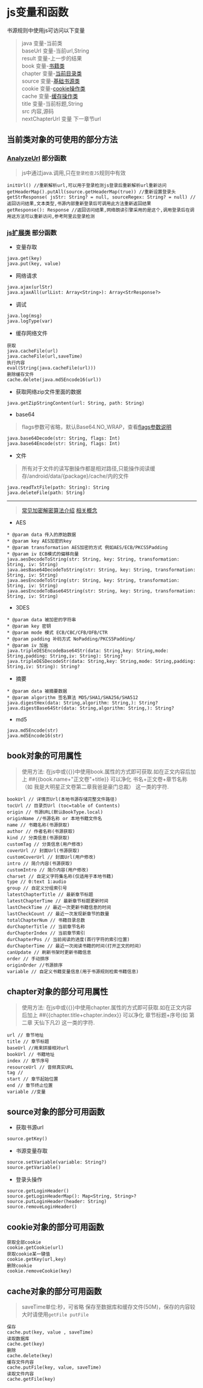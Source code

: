 # js变量和函数

书源规则中使用js可访问以下变量
> java 变量-当前类  
> baseUrl 变量-当前url,String  
> result 变量-上一步的结果  
> book 变量-[书籍类](https://github.com/gedoor/legado/blob/master/app/src/main/java/io/legado/app/data/entities/Book.kt)  
> chapter 变量-[当前目录类](https://github.com/gedoor/legado/blob/master/app/src/main/java/io/legado/app/data/entities/BookChapter.kt)  
> source 变量-[基础书源类](https://github.com/gedoor/legado/blob/master/app/src/main/java/io/legado/app/data/entities/BaseSource.kt)  
> cookie 变量-[cookie操作类](https://github.com/gedoor/legado/blob/master/app/src/main/java/io/legado/app/help/http/CookieStore.kt)  
> cache 变量-[缓存操作类](https://github.com/gedoor/legado/blob/master/app/src/main/java/io/legado/app/help/CacheManager.kt)  
> title 变量-当前标题,String  
> src 内容,源码  
> nextChapterUrl 变量 下一章节url  

## 当前类对象的可使用的部分方法

### [AnalyzeUrl](https://github.com/gedoor/legado/app/src/main/java/io/legado/app/model/analyzeRule/AnalyzeUrl.kt) 部分函数
> js中通过java.调用,只在`登录检查JS`规则中有效
```
initUrl() //重新解析url,可以用于登录检测js登录后重新解析url重新访问
getHeaderMap().putAll(source.getHeaderMap(true)) //重新设置登录头
getStrResponse( jsStr: String? = null, sourceRegex: String? = null) //返回访问结果,文本类型,书源内部重新登录后可调用此方法重新返回结果
getResponse(): Response //返回访问结果,网络朗读引擎采用的是这个,调用登录后在调用这方法可以重新访问,参考阿里云登录检测
```

### [js扩展类](https://github.com/gedoor/legado/blob/master/app/src/main/java/io/legado/app/help/JsExtensions.kt) 部分函数
* 变量存取
```
java.get(key)
java.put(key, value)
```
* 网络请求
```
java.ajax(urlStr)
java.ajaxAll(urlList: Array<String>): Array<StrResponse?>
```
* 调试
```
java.log(msg)
java.logType(var)
```
* 缓存网络文件
```
获取
java.cacheFile(url)
java.cacheFile(url,saveTime)
执行内容
eval(String(java.cacheFile(url)))
删除缓存文件
cache.delete(java.md5Encode16(url))
```
* 获取网络zip文件里面的数据
```
java.getZipStringContent(url: String, path: String)
```
* base64
> flags参数可省略，默认Base64.NO_WRAP，查看[flags参数说明](https://blog.csdn.net/zcmain/article/details/97051870)
```
java.base64Decode(str: String, flags: Int)
java.base64Encode(str: String, flags: Int)
```
* 文件
>  所有对于文件的读写删操作都是相对路径,只能操作阅读缓存/android/data/{package}/cache/内的文件
```
java.readTxtFile(path: String): String
java.deleteFile(path: String) 
```
****
> [常见加密解密算法介绍](https://www.yijiyong.com/algorithm/encryption/01-intro.html)
> [相关概念](https://blog.csdn.net/OrangeJack/article/details/82913804)  
* AES
```
* @param data 传入的原始数据
* @param key AES加密的key
* @param transformation AES加密的方式 例如AES/ECB/PKCS5Padding
* @param iv ECB模式的偏移向量
java.aesDecodeToString(str: String, key: String, transformation: String, iv: String)
java.aesBase64DecodeToString(str: String, key: String, transformation: String, iv: String)
java.aesEncodeToString(str: String, key: String, transformation: String, iv: String)
java.aesEncodeToBase64String(str: String, key: String, transformation: String, iv: String)
```
* 3DES
```
* @param data 被加密的字符串
* @param key 密钥
* @param mode 模式 ECB/CBC/CFB/OFB/CTR
* @param padding 补码方式 NoPadding/PKCS5Padding/
* @param iv 加盐
java.tripleDESEncodeBase64Str(data: String,key: String,mode: String,padding: String,iv: String): String?
java.tripleDESDecodeStr(data: String,key: String,mode: String,padding: String,iv: String): String?
```
* 摘要
```
* @param data 被摘要数据
* @param algorithm 签名算法 MD5/SHA1/SHA256/SHA512
java.digestHex(data: String,algorithm: String,): String?
java.digestBase64Str(data: String,algorithm: String,): String?
```
* md5
```
java.md5Encode(str)
java.md5Encode16(str)

```

## book对象的可用属性
> 使用方法: 在js中或{{}}中使用book.属性的方式即可获取.如在正文内容后加上 ##{{book.name+"正文卷"+title}} 可以净化 书名+正文卷+章节名称（如 我是大明星正文卷第二章我爸是豪门总裁） 这一类的字符.
```
bookUrl // 详情页Url(本地书源存储完整文件路径)
tocUrl // 目录页Url (toc=table of Contents)
origin // 书源URL(默认BookType.local)
originName //书源名称 or 本地书籍文件名
name // 书籍名称(书源获取)
author // 作者名称(书源获取)
kind // 分类信息(书源获取)
customTag // 分类信息(用户修改)
coverUrl // 封面Url(书源获取)
customCoverUrl // 封面Url(用户修改)
intro // 简介内容(书源获取)
customIntro // 简介内容(用户修改)
charset // 自定义字符集名称(仅适用于本地书籍)
type // 0:text 1:audio
group // 自定义分组索引号
latestChapterTitle // 最新章节标题
latestChapterTime // 最新章节标题更新时间
lastCheckTime // 最近一次更新书籍信息的时间
lastCheckCount // 最近一次发现新章节的数量
totalChapterNum // 书籍目录总数
durChapterTitle // 当前章节名称
durChapterIndex // 当前章节索引
durChapterPos // 当前阅读的进度(首行字符的索引位置)
durChapterTime // 最近一次阅读书籍的时间(打开正文的时间)
canUpdate // 刷新书架时更新书籍信息
order // 手动排序
originOrder //书源排序
variable // 自定义书籍变量信息(用于书源规则检索书籍信息)
 ```

## chapter对象的部分可用属性
> 使用方法: 在js中或{{}}中使用chapter.属性的方式即可获取.如在正文内容后加上 ##{{chapter.title+chapter.index}} 可以净化 章节标题+序号(如 第二章 天仙下凡2) 这一类的字符.
 ```
 url // 章节地址
 title // 章节标题
 baseUrl //用来拼接相对url
 bookUrl // 书籍地址
 index // 章节序号
 resourceUrl // 音频真实URL
 tag //
 start // 章节起始位置
 end // 章节终止位置
 variable //变量
 ```
 
## source对象的部分可用函数
* 获取书源url
```
source.getKey()
```
* 书源变量存取
```
source.setVariable(variable: String?)
source.getVariable()
```

* 登录头操作
```
source.getLoginHeader()
source.getLoginHeaderMap(): Map<String, String>?
source.putLoginHeader(header: String)
source.removeLoginHeader()
```
## cookie对象的部分可用函数
```
获取全部cookie
cookie.getCookie(url)
获取cookie某一键值
cookie.getKey(url,key)
删除cookie
cookie.removeCookie(key)
```

## cache对象的部分可用函数
> saveTime单位:秒，可省略
> 保存至数据库和缓存文件(50M)，保存的内容较大时请使用`getFile putFile`
```
保存
cache.put(key, value , saveTime)
读取数据库
cache.get(key)
删除
cache.delete(key)
缓存文件内容
cache.putFile(key, value, saveTime)
读取文件内容
cache.getFile(key)
```